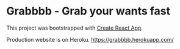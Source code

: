 # Grabbbb - Grab your wants fast

This project was bootstrapped with [Create React App](https://github.com/facebook/create-react-app).

Production website is on Heroku. https://grabbbb.herokuapp.com/